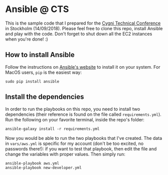 # Ansible @ CTS

This is the sample code that I prepared for the [Cygni Technical Conference](cts.cygni.se) in Stockholm (14/09/2018).
Please feel free to clone this repo, install Ansible and play with the code. Don't forget to shut down all the EC2 instances when you're done! :)

## How to install Ansible

Follow the instructions on [Ansible's website](https://docs.ansible.com/ansible/latest/installation_guide/intro_installation.html) to install it on your system.
For MacOS users, `pip` is the easiest way:

```
sudo pip install ansible
```

## Install the dependencies

In order to run the playbooks on this repo, you need to install two dependencies (their reference is found on the file called `requirements.yml`).
Run the following on your favorite terminal, inside the repo's folder:

```
ansible-galaxy install -r requirements.yml
```

Now you would be able to run the two playbooks that I've created. The data in `vars/aws.yml` is specific for my account (don't be too excited, no passwords there!): if you want to test that playbook, then edit the file and change the variables with proper values.
Then simply run:

```
ansible-playbook aws.yml
ansible-playbook new-developer.yml
```
